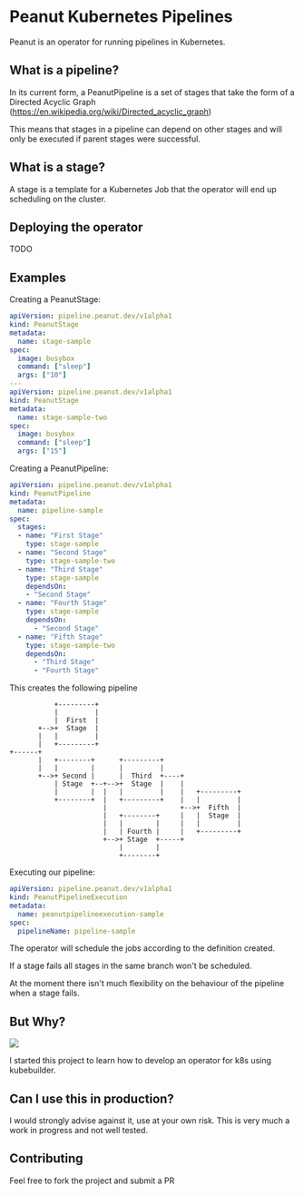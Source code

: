# Peanut Kubernetes Pipelines

Peanut is an operator for running pipelines in Kubernetes.

## What is a pipeline?

In its current form, a PeanutPipeline is a set of stages that take the form of a Directed Acyclic Graph (https://en.wikipedia.org/wiki/Directed_acyclic_graph)

This means that stages in a pipeline can depend on other stages and will only be executed if parent stages were successful.   

## What is a stage?

A stage is a template for a Kubernetes Job that the operator will end up scheduling on the cluster.

## Deploying the operator

TODO

## Examples

Creating a PeanutStage:
```yaml
apiVersion: pipeline.peanut.dev/v1alpha1
kind: PeanutStage
metadata:
  name: stage-sample
spec:
  image: busybox
  command: ["sleep"]
  args: ["10"]
---
apiVersion: pipeline.peanut.dev/v1alpha1
kind: PeanutStage
metadata:
  name: stage-sample-two
spec:
  image: busybox
  command: ["sleep"]
  args: ["15"]
```  

Creating a PeanutPipeline:
```yaml
apiVersion: pipeline.peanut.dev/v1alpha1
kind: PeanutPipeline
metadata:
  name: pipeline-sample
spec:
  stages:
  - name: "First Stage"
    type: stage-sample
  - name: "Second Stage"
    type: stage-sample-two
  - name: "Third Stage"
    type: stage-sample
    dependsOn:
    - "Second Stage"
  - name: "Fourth Stage"
    type: stage-sample
    dependsOn:
      - "Second Stage"
  - name: "Fifth Stage"
    type: stage-sample-two
    dependsOn:
      - "Third Stage"
      - "Fourth Stage"
```  

This creates the following pipeline
```
           +---------+
           |         |
           |  First  |
       +-->+  Stage  |
       |   |         |
       |   +---------+
+------+
       |   +--------+      +---------+
       |   |        |      |         |
       +-->+ Second |      |  Third  +----+
           | Stage  +--+-->+  Stage  |    |
           |        |  |   |         |    |   +---------+
           +--------+  |   +---------+    |   |         |
                       |                  +-->+  Fifth  |
                       |   +--------+     |   |  Stage  |
                       |   |        |     |   |         |
                       |   | Fourth |     |   +---------+
                       +-->+ Stage  +-----+
                           |        |
                           +--------+
```

Executing our pipeline:
```yaml
apiVersion: pipeline.peanut.dev/v1alpha1
kind: PeanutPipelineExecution
metadata:
  name: peanutpipelineexecution-sample
spec:
  pipelineName: pipeline-sample
```

The operator will schedule the jobs according to the definition created.

If a stage fails all stages in the same branch won't be scheduled. 

At the moment there isn't much flexibility on the behaviour of the pipeline when a stage fails. 

## But Why?

![](https://media.giphy.com/media/s239QJIh56sRW/giphy.gif)

I started this project to learn how to develop an operator for k8s using kubebuilder.

## Can I use this in production?

I would strongly advise against it, use at your own risk. This is very much a work in progress and not well tested.

## Contributing

Feel free to fork the project and submit a PR

